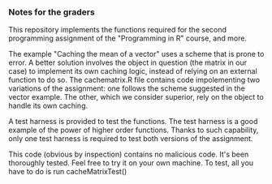 ### Notes for the graders

This repository implements the functions required for the second
programming assignment of the "Programming in R" course, and more.

The example "Caching the mean of a vector" uses a scheme that is
prone to error. A better solution involves the object in question
(the matrix in our case) to implement its own caching logic, instead
of relying on an external function to do so. The cachematrix.R file
contains code impolementing two variations of the assignment: one
follows the scheme suggested in the vector example. The other, which
we consider superior, rely on the object to handle its own caching.

A test harness is provided to test the functions. The test
harness is a good example of the power of higher order functions.
Thanks to such capability, only one test harness is required to
test both versions of the assignment.

This code (obvious by inspection) contains no malicious code.
It's been thoroughly tested. Feel free to try it on your own machine.
To test, all you have to do is run cacheMatrixTest()
